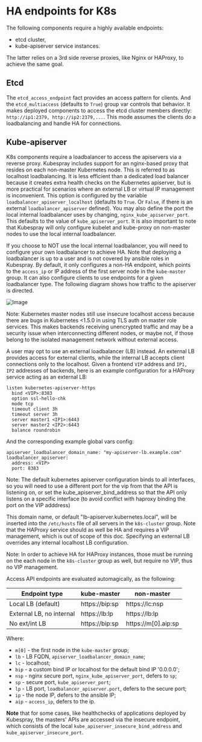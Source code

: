 HA endpoints for K8s
====================

The following components require a highly available endpoints:
* etcd cluster,
* kube-apiserver service instances.

The latter relies on a 3rd side reverse proxies, like Nginx or HAProxy, to
achieve the same goal.

Etcd
----

The `etcd_access_endpoint` fact provides an access pattern for clients. And the
`etcd_multiaccess` (defaults to `True`) group var controls that behavior.
It makes deployed components to access the etcd cluster members
directly: `http://ip1:2379, http://ip2:2379,...`. This mode assumes the clients
do a loadbalancing and handle HA for connections.


Kube-apiserver
--------------

K8s components require a loadbalancer to access the apiservers via a reverse
proxy. Kubespray includes support for an nginx-based proxy that resides on each
non-master Kubernetes node. This is referred to as localhost loadbalancing. It
is less efficient than a dedicated load balancer because it creates extra
health checks on the Kubernetes apiserver, but is more practical for scenarios
where an external LB or virtual IP management is inconvenient.  This option is
configured by the variable `loadbalancer_apiserver_localhost` (defaults to
`True`. Or `False`, if there is an external `loadbalancer_apiserver` defined).
You may also define the port the local internal loadbalancer uses by changing,
`nginx_kube_apiserver_port`.  This defaults to the value of
`kube_apiserver_port`. It is also important to note that Kubespray will only
configure kubelet and kube-proxy on non-master nodes to use the local internal
loadbalancer.

If you choose to NOT use the local internal loadbalancer, you will need to
configure your own loadbalancer to achieve HA. Note that deploying a
loadbalancer is up to a user and is not covered by ansible roles in Kubespray.
By default, it only configures a non-HA endpoint, which points to the
`access_ip` or IP address of the first server node in the `kube-master` group.
It can also configure clients to use endpoints for a given loadbalancer type.
The following diagram shows how traffic to the apiserver is directed.

![Image](figures/loadbalancer_localhost.png?raw=true)

  Note: Kubernetes master nodes still use insecure localhost access because
  there are bugs in Kubernetes <1.5.0 in using TLS auth on master role
  services. This makes backends receiving unencrypted traffic and may be a
  security issue when interconnecting different nodes, or maybe not, if those
  belong to the isolated management network without external access.

A user may opt to use an external loadbalancer (LB) instead. An external LB
provides access for external clients, while the internal LB accepts client
connections only to the localhost.
Given a frontend `VIP` address and `IP1, IP2` addresses of backends, here is
an example configuration for a HAProxy service acting as an external LB:
```
listen kubernetes-apiserver-https
  bind <VIP>:8383
  option ssl-hello-chk
  mode tcp
  timeout client 3h
  timeout server 3h
  server master1 <IP1>:6443
  server master2 <IP2>:6443
  balance roundrobin
```

And the corresponding example global vars config:
```
apiserver_loadbalancer_domain_name: "my-apiserver-lb.example.com"
loadbalancer_apiserver:
  address: <VIP>
  port: 8383
```

  Note: The default kubernetes apiserver configuration binds to all interfaces,
  so you will need to use a different port for the vip from that the API is
  listening on, or set the kube_apiserver_bind_address so that the API only
  listens on a specific interface (to avoid conflict with haproxy binding the
  port on the VIP adddress)

This domain name, or default "lb-apiserver.kubernetes.local", will be inserted
into the `/etc/hosts` file of all servers in the `k8s-cluster` group. Note that
the HAProxy service should as well be HA and requires a VIP management, which
is out of scope of this doc. Specifying an external LB overrides any internal
localhost LB configuration.

  Note: In order to achieve HA for HAProxy instances, those must be running on
  the each node in the `k8s-cluster` group as well, but require no VIP, thus
  no VIP management.

Access API endpoints are evaluated automagically, as the following:

| Endpoint type                | kube-master    | non-master          |
|------------------------------|----------------|---------------------|
| Local LB (default)           | https://bip:sp | https://lc:nsp      |
| External LB, no internal     | https://lb:lp  | https://lb:lp       |
| No ext/int LB                | https://bip:sp | https://m[0].aip:sp |

Where:
* `m[0]` - the first node in the `kube-master` group;
* `lb` - LB FQDN, `apiserver_loadbalancer_domain_name`;
* `lc` - localhost;
* `bip` - a custom bind IP or localhost for the default bind IP '0.0.0.0';
* `nsp` - nginx secure port, `nginx_kube_apiserver_port`, defers to `sp`;
* `sp` - secure port, `kube_apiserver_port`;
* `lp` - LB port, `loadbalancer_apiserver.port`, defers to the secure port;
* `ip` - the node IP, defers to the ansible IP;
* `aip` - `access_ip`, defers to the ip.

**Note** that for some cases, like healthchecks of applications deployed by
Kubespray, the masters' APIs are accessed via the insecure endpoint, which
consists of the local `kube_apiserver_insecure_bind_address` and
`kube_apiserver_insecure_port`.
